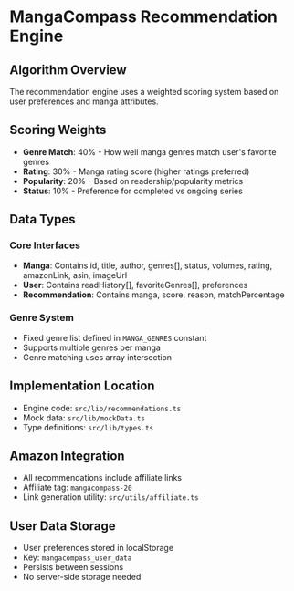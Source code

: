 # MangaCompass Recommendation Engine

## Algorithm Overview
The recommendation engine uses a weighted scoring system based on user preferences and manga attributes.

## Scoring Weights
- **Genre Match**: 40% - How well manga genres match user's favorite genres
- **Rating**: 30% - Manga rating score (higher ratings preferred)
- **Popularity**: 20% - Based on readership/popularity metrics
- **Status**: 10% - Preference for completed vs ongoing series

## Data Types

### Core Interfaces
- **Manga**: Contains id, title, author, genres[], status, volumes, rating, amazonLink, asin, imageUrl
- **User**: Contains readHistory[], favoriteGenres[], preferences
- **Recommendation**: Contains manga, score, reason, matchPercentage

### Genre System
- Fixed genre list defined in `MANGA_GENRES` constant
- Supports multiple genres per manga
- Genre matching uses array intersection

## Implementation Location
- Engine code: `src/lib/recommendations.ts`
- Mock data: `src/lib/mockData.ts`
- Type definitions: `src/lib/types.ts`

## Amazon Integration
- All recommendations include affiliate links
- Affiliate tag: `mangacompass-20`
- Link generation utility: `src/utils/affiliate.ts`

## User Data Storage
- User preferences stored in localStorage
- Key: `mangacompass_user_data`
- Persists between sessions
- No server-side storage needed